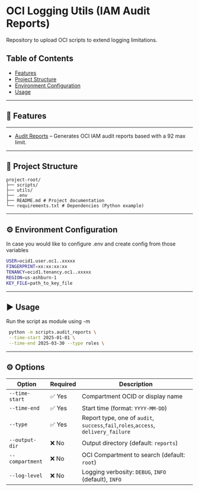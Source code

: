 # OCI Logging Utils (IAM Audit Reports)
Repository to upload OCI scripts to extend logging limitations.


## Table of Contents
- [Features](#-features)
- [Project Structure](#-project-structure)
- [Environment Configuration](#-environment-configuration)
- [Usage](#-usage)

---

## 🚀 Features

---


- [Audit Reports](https://docs.oracle.com/en/learn/generating-iam-reports-from-oci-audit/index.html) – Generates OCI IAM audit reports based with a 92 max limit.

---

## 📂 Project Structure
```
project-root/
├── scripts/ 
├── utils/ 
├── .env
├── README.md # Project documentation
└── requirements.txt # Dependencies (Python example)
```

---

## ⚙️ Environment Configuration

In case you would like to configure .env and create config from those variables 

```bash
USER=ocid1.user.oc1..xxxxx
FINGERPRINT=xx:xx:xx:xx
TENANCY=ocid1.tenancy.oc1..xxxxx
REGION=us-ashburn-1
KEY_FILE=path_to_key_file
```

---

## ▶️ Usage

Run the script as module using -m

```bash
 python -m scripts.audit_reports \
 --time-start 2025-01-01 \
 --time-end 2025-03-30 --type roles \
 ```

---

## ⚙️ Options

| Option             | Required | Description                                                                        |
|--------------------|----------|------------------------------------------------------------------------------------|
| `--time-start`     | ✅ Yes    | Compartment OCID or display name                                                   |
| `--time-end`       | ✅ Yes    | Start time (format: `YYYY-MM-DD`)                                                  |
| `--type`           | ✅ Yes    | Report type, one of `audit`, `success`,`fail`,`roles`,`access`, `delivery_failure` |
| `--output-dir`     | ❌ No     | Output directory (default: `reports`)                                              |
| `--compartment`    | ❌ No     | OCI Compartment to search (default: `root`)                                        |
| `--log-level`      | ❌ No     | Logging verbosity: `DEBUG`, `INFO` (default), `INFO`                               |
